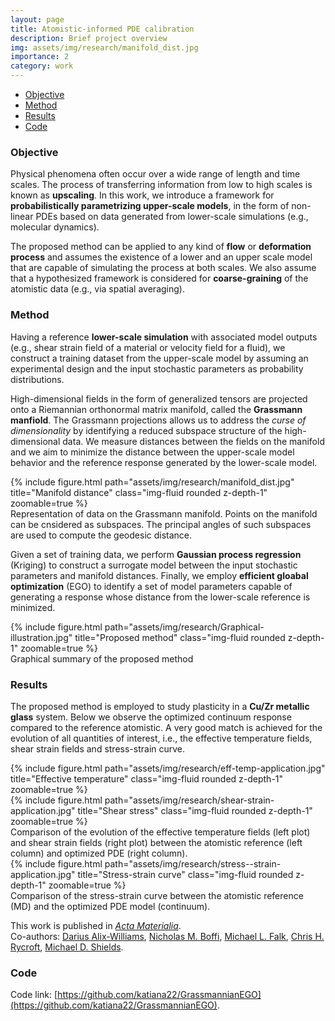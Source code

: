 ```yaml
---
layout: page
title: Atomistic-informed PDE calibration
description: Brief project overview
img: assets/img/research/manifold_dist.jpg
importance: 2
category: work
---
```


* [Objective](#objective)
* [Method](#method)
* [Results](#results)
* [Code](#code)

### Objective
Physical phenomena often occur over a wide range of length and time scales. The process of transferring information from low to high scales is known as **upscaling**. 
In this work, we introduce a framework for **probabilistically parametrizing upper-scale models**, in the form of non-linear PDEs based on data generated from lower-scale simulations (e.g., molecular dynamics). 

The proposed method can be applied to any kind of **flow** or **deformation process** and assumes the existence of a lower and an upper scale model that are capable of simulating the process at both scales. We also assume that a hypothesized framework is considered for **coarse-graining** of the atomistic data (e.g., via spatial averaging). 


### Method 
Having a reference **lower-scale simulation** with associated model outputs (e.g., shear strain field of a material or velocity field for a fluid), we construct a training dataset from the upper-scale model by assuming an experimental design and the input stochastic parameters as probability distributions.

High-dimensional fields in the form of generalized tensors are projected onto a Riemannian orthonormal matrix manifold, called the **Grassmann manfiold**. The Grassmann projections allows us to address the *curse of dimensionality* by identifying a reduced subspace structure of the high-dimensional data. We measure distances between the fields on the manifold and we aim to minimize the distance between the upper-scale model behavior and the reference response generated by the lower-scale model. 

<div class="row justify-content-sm-center">
    <div class="col-sm-4 mt-3 mt-md-0">
        {% include figure.html path="assets/img/research/manifold_dist.jpg" title="Manifold distance" class="img-fluid rounded z-depth-1" zoomable=true %}
    </div>
</div>
<div class="caption">
    Representation of data on the Grassmann manifold. Points on the manifold can be cnsidered as subspaces. The principal angles of such subspaces are used to compute the geodesic distance.
</div>

Given a set of training data, we perform **Gaussian process regression** (Kriging) to construct a surrogate model between the input stochastic parameters and manifold distances. Finally, we employ **efficient gloabal optimization** (EGO) to identify a set of model parameters capable of generating a response whose distance from the lower-scale reference is minimized. 


<div class="row justify-content-sm-center">
    <div class="col-sm-4 mt-3 mt-md-0">
        {% include figure.html path="assets/img/research/Graphical-illustration.jpg" title="Proposed method" class="img-fluid rounded z-depth-1" zoomable=true %}
    </div>
</div>
<div class="caption">
    Graphical summary of the proposed method
</div>


### Results
The proposed method is employed to study plasticity in a **Cu/Zr metallic glass** system. Below we observe the optimized continuum response compared to the reference atomistic. A very good match is achieved for the evolution of all quantities of interest, i.e., the effective temperature fields, shear strain fields  and stress-strain curve.

<div class="row justify-content-sm-center">
    <div class="col-sm-4 mt-3 mt-md-0">
        {% include figure.html path="assets/img/research/eff-temp-application.jpg" title="Effective temperature" class="img-fluid rounded z-depth-1" zoomable=true %}
    </div>
    <div class="col-sm-4 mt-3 mt-md-0">
        {% include figure.html path="assets/img/research/shear-strain-application.jpg" title="Shear stress" class="img-fluid rounded z-depth-1" zoomable=true %}
    </div>
</div>
<div class="caption">
    Comparison of the evolution of the effective temperature fields (left plot) and shear strain fields (right plot) between the atomistic reference (left column) and optimized PDE (right column).
</div>


<div class="row justify-content-sm-center">
    <div class="col-sm-4 mt-3 mt-md-0">
        {% include figure.html path="assets/img/research/stress--strain-application.jpg" title="Stress-strain curve" class="img-fluid rounded z-depth-1" zoomable=true %}
    </div>
</div>
<div class="caption">
    Comparison of the stress-strain curve between the atomistic reference (MD) and the optimized PDE model (continuum).
</div>

This work is published in [_Acta Materialia_](https://www.sciencedirect.com/science/article/pii/S1359645421003888?dgcid=coauthor).     
Co-authors: [Darius Alix-Williams](https://github.com/dalixwill), [Nicholas M. Boffi](https://nmboffi.github.io/), [Michael L. Falk](https://engineering.jhu.edu/faculty/michael-falk/), [Chris H. Rycroft](https://people.seas.harvard.edu/~chr/), [Michael D. Shields](https://engineering.jhu.edu/faculty/michael-shields/).


### Code  
Code link: [https://github.com/katiana22/GrassmannianEGO](https://github.com/katiana22/GrassmannianEGO).


